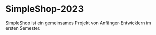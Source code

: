 # SimpleShop-2023
SimpleShop ist ein gemeinsames Projekt von Anfänger-Entwicklern im ersten Semester.
